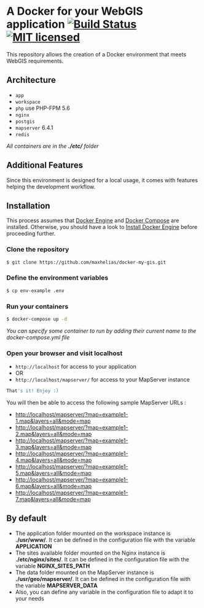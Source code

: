 # A Docker for your WebGIS application [![Build Status](https://travis-ci.org/maxhelias/docker-my-gis.svg?branch=master)](https://travis-ci.org/maxhelias/docker-my-gis) [![MIT licensed](https://img.shields.io/badge/license-MIT-blue.svg)](https://github.com/maxhelias/docker-my-gis/blob/master/LICENSE)


This repository allows the creation of a Docker environment that meets WebGIS requirements.

## Architecture
* `app`
* `workspace`
* `php` use PHP-FPM 5.6
* `nginx`
* `postgis`
* `mapserver` 6.4.1
* `redis`

_All containers are in the **./etc/** folder_

## Additional Features
Since this environment is designed for a local usage, it comes with features helping the development workflow.

## Installation
This process assumes that [Docker Engine](https://www.docker.com/docker-engine) and [Docker Compose](https://docs.docker.com/compose/) are installed.
Otherwise, you should have a look to [Install Docker Engine](https://docs.docker.com/engine/installation/) before proceeding further.

### Clone the repository
```bash
$ git clone https://github.com/maxhelias/docker-my-gis.git
```

### Define the environment variables
```bash
$ cp env-example .env
```


### Run your containers
```bash
$ docker-compose up -d
```

_You can specify some container to run by adding their current name to the docker-compose.yml file_

### Open your browser and visit localhost
* `http://localhost` for access to your application
* OR
* `http://localhost/mapserver/` for access to your MapServer instance

```bash
That's it! Enjoy :)
```

You will then be able to access the following sample MapServer URLs :

* <http://localhost/mapserver/?map=example1-1.map&layers=all&mode=map>
* <http://localhost/mapserver/?map=example1-2.map&layers=all&mode=map>
* <http://localhost/mapserver/?map=example1-3.map&layers=all&mode=map>
* <http://localhost/mapserver/?map=example1-4.map&layers=all&mode=map>
* <http://localhost/mapserver/?map=example1-5.map&layers=all&mode=map>
* <http://localhost/mapserver/?map=example1-6.map&layers=all&mode=map>
* <http://localhost/mapserver/?map=example1-7.map&layers=all&mode=map>

## By default

* The application folder mounted on the workspace instance is **./usr/www/**. It can be defined in the configuration file with the variable **APPLICATION**
* The sites available folder mounted on the Nginx instance is **./etc/nginx/sites/**. It can be defined in the configuration file with the variable **NGINX_SITES_PATH**
* The data folder mounted on the MapServer instance is **./usr/geo/mapserver/**. It can be defined in the configuration file with the variable **MAPSERVER_DATA**
* Also, you can define any variable in the configuration file to adapt it to your needs